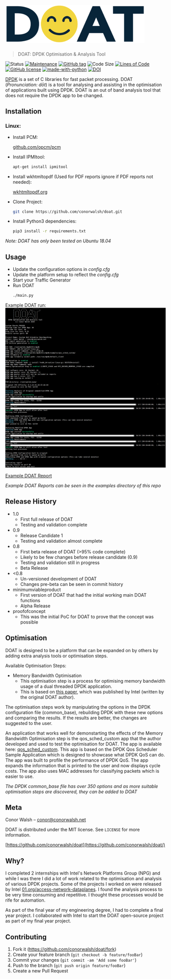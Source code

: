 # <img src="/webcomponents/doat_logo.png" height="120" />
> DOAT: DPDK Optimisation &amp; Analysis Tool

![Status](https://img.shields.io/badge/status-released-green.svg?style=flat-square)
[![Maintenance](https://img.shields.io/badge/maintained-yes-green.svg?style=flat-square)](https://GitHub.com/conorwalsh/doat/graphs/commit-activity)
[![GitHub tag](https://img.shields.io/badge/version-1.0-green.svg?style=flat-square)](https://GitHub.com/conorwalsh/doat/tags/)
![Code Size](https://img.shields.io/github/languages/code-size/conorwalsh/doat.svg?style=flat-square)
[![Lines of Code](https://tokei.rs/b1/github/conorwalsh/doat?style=flat-square)]()
[![GitHub license](https://img.shields.io/badge/license-MIT-green.svg?style=flat-square)](https://github.com/conorwalsh/doat/blob/master/LICENSE)
[![made-with-python](https://img.shields.io/badge/Made%20with-Python3-1f425f.svg?style=flat-square)](https://www.python.org/)
[![DOI](https://zenodo.org/badge/DOI/10.5281/zenodo.3664801.svg?style=flat-square)](https://doi.org/10.5281/zenodo.3664801)
<!--[![HitCount](http://hits.dwyl.io/conorwalsh/doat.svg)](http://hits.dwyl.io/conorwalsh/doat)-->

[DPDK](https://dpdk.org) is a set of C libraries for fast packet processing. DOAT (_Pronunciation: d&omacr;t_) is a tool for analysing and assisting in the optimisation of applications built using DPDK. DOAT is an out of band analysis tool that does not require the DPDK app to be changed.

## Installation

### Linux:
* Install PCM:

    [github.com/opcm/pcm](https://github.com/opcm/pcm)
* Install IPMItool:
    ```sh 
    apt-get install ipmitool
    ```
* Install wkhtmltopdf (Used for PDF reports ignore if PDF reports not needed):

    [wkhtmltopdf.org](https://wkhtmltopdf.org/)
* Clone Project:
    ```sh
    git clone https://github.com/conorwalsh/doat.git
    ```
* Install Python3 dependencies:
    ```sh
    pip3 install -r requirements.txt
    ```
_Note: DOAT has only been tested on Ubuntu 18.04_

## Usage

* Update the configuration options in _config.cfg_
* Update the platform setup to reflect the _config.cfg_
* Start your Traffic Generator
* Run DOAT
    ```sh
    ./main.py
    ```
Example DOAT run:
![](/examples/doatrun.png)

[Example DOAT Report](/examples/doatreport.pdf)

_Example DOAT Reports can be seen in the examples directory of this repo_

## Release History

* 1.0
    * First full release of DOAT
    * Testing and validation complete
* 0.9
    * Release Candidate 1
    * Testing and validation almost complete
* 0.8
    * First beta release of DOAT (>95% code complete)
    * Likely to be few changes before release candidate (0.9)
    * Testing and validation still in progress
    * Beta Release
* <0.8
    * Un-versioned development of DOAT
    * Changes pre-beta can be seen in commit history
* minimumviableproduct
    * First version of DOAT that had the initial working main DOAT functions
    * Alpha Release
* proofofconcept
    * This was the initial PoC for DOAT to prove that the concept was possible

## Optimisation

DOAT is designed to be a platform that can be expanded on by others by adding extra analysis tools or optimisation steps.

Available Optimisation Steps:
* Memory Bandwidth Optimisation
    * This optimisation step is a process for optimising memory bandwidth usage of a dual threaded DPDK application.
    * This is based on [this paper](https://software.intel.com/en-us/articles/optimize-memory-usage-in-multi-threaded-data-plane-development-kit-dpdk-applications), which was published by Intel (written by the original DOAT author).

The optimisation steps work by manipulating the options in the DPDK configuration file (common_base), rebuilding DPDK with these new options and comparing the results. If the results are better, the changes are suggested to the user.

An application that works well for demonstarting the effects of the Memory Bandwidth Optimisation step is the qos_sched_custom app that the author developed and used to test the optimisation for DOAT. The app is available here: [qos_sched_custom](https://github.com/conorwalsh/qos_sched_custom). This app is based on the DPDK Qos Scheduler Sample Application which is designed to showcase what DPDK QoS can do. The app was built to profile the performance of DPDK QoS. The app expands the information that is printed to the user and now displays cycle costs. The app also uses MAC addresses for classifying packets which is easier to use.

_The DPDK common_base file has over 350 options and as more suitable optimisation steps are discovered, they can be added to DOAT_

## Meta

Conor Walsh – conor@conorwalsh.net

DOAT is distributed under the MIT license. See ``LICENSE`` for more information.

[https://github.com/conorwalsh/doat](https://github.com/conorwalsh/doat/)

## Why?

I completed 2 internships with Intel's Network Platforms Group (NPG) and while I was there I did a lot of work related to the optimisation and analysis of various DPDK projects. Some of the projects I worked on were released by Intel [01.org/access-network-dataplanes](https://01.org/access-network-dataplanes). I found the analysis process to be very time consuming and repetitive. I thought these processes would be rife for automation.

As part of the final year of my engineering degree, I had to complete a final year project. I collaborated with Intel to start the DOAT open-source project as part of my final year project.

## Contributing

1. Fork it (<https://github.com/conorwalsh/doat/fork>)
2. Create your feature branch (`git checkout -b feature/fooBar`)
3. Commit your changes (`git commit -am 'Add some fooBar'`)
4. Push to the branch (`git push origin feature/fooBar`)
5. Create a new Pull Request
